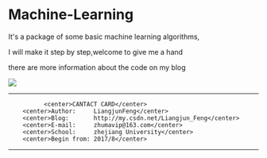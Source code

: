 # Machine-Learning

It's a package of some basic machine learning algorithms,

I will make it step by step,welcome to give me a hand

there are more information about the code on my blog

![](https://image.baidu.com/search/detail?ct=503316480&z=0&ipn=d&word=机器学习python&step_word=&hs=0&pn=43&spn=0&di=68331080430&pi=0&rn=1&tn=baiduimagedetail&is=0%2C0&istype=2&ie=utf-8&oe=utf-8&in=&cl=2&lm=-1&st=-1&cs=1109955977%2C3475745058&os=1083416597%2C1377916840&simid=0%2C0&adpicid=0&lpn=0&ln=1614&fr=&fmq=1506564419985_R&fm=result&ic=0&s=undefined&se=&sme=&tab=0&width=&height=&face=undefined&ist=&jit=&cg=&bdtype=11&oriquery=&objurl=http%3A%2F%2F5b0988e595225.cdn.sohucs.com%2Fimages%2F20170922%2F96add74f817a45fca679340097741a6d.jpeg&fromurl=ippr_z2C%24qAzdH3FAzdH3Ftp_z%26e3Bf5i7_z%26e3Bv54AzdH3Fda80alddAzdH3Fgc8nmdnmc8_z%26e3Bfip4s&gsm=0&rpstart=0&rpnum=0)

----------------------------------------------------
              <center>CANTACT CARD</center>
        <center>Author:     LiangjunFeng</center>
        <center>Blog:       http://my.csdn.net/Liangjun_Feng</center>
        <center>E-mail:     zhumavip@163.com</center>
        <center>School:     zhejiang University</center>
        <center>Begin from: 2017/8</center>
----------------------------------------------------
